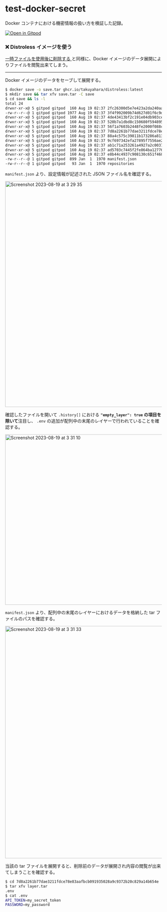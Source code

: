 # test-docker-secret

Docker コンテナにおける機密情報の扱い方を検証した記録。

[![Open in Gitpod](https://gitpod.io/button/open-in-gitpod.svg)](https://gitpod.io/#https://github.com/takuyahara/test-docker-secret)

### ❌ Distroless イメージを使う

[一時ファイルを使用後に削除する
](https://github.com/takuyahara/test-docker-secret/tree/access-to-deleted-file) と同様に、Docker イメージのデータ展開によりファイルを閲覧出来てしまう。

---

Docker イメージのデータをセーブして展開する。

```bash
$ docker save -o save.tar ghcr.io/takuyahara/distroless:latest
$ mkdir save && tar xfv save.tar -C save
$ cd save && ls -l
total 24
drwxr-xr-x@ 5 gitpod gitpod  160 Aug 19 02:37 2fc26300d5e7e423a2da240aa04852cc1dec5638d14cd35be6ec3c1aa212e8ee
-rw-r--r--@ 1 gitpod gitpod 1977 Aug 19 02:37 3f4f992009b74d627d01f6c9dda1eae75cf97683325440a8b7574470ff754a37.json
drwxr-xr-x@ 5 gitpod gitpod  160 Aug 19 02:37 4de43413bf2c191e04db903ce735b3bff5b459769c4259540074736d1582a9e7
drwxr-xr-x@ 5 gitpod gitpod  160 Aug 19 02:37 520b7a1dbd8c150680f594895a3c4738ffa73563c0adcec1e795c9a5631e83a2
drwxr-xr-x@ 5 gitpod gitpod  160 Aug 19 02:37 56f1a7603b2448fe2000f088c9460f75a107c81cd7b78e76411b2c07fc512627
drwxr-xr-x@ 5 gitpod gitpod  160 Aug 19 02:37 7d8a2261b77dae3211fdce78e83aafbcb091935028a9c9372b20c829a14b654e
drwxr-xr-x@ 5 gitpod gitpod  160 Aug 19 02:37 88a4c575c39811b173286a8135f7cbb9ca1684a58b2efee2f3d550bb969fe3a1
drwxr-xr-x@ 5 gitpod gitpod  160 Aug 19 02:37 9cf697342efa27895f7556ae28b3a2e4e332861cd2a969890991b6696c8f9bd2
drwxr-xr-x@ 5 gitpod gitpod  160 Aug 19 02:37 ab1c71a253261a4927a2c0037ddcd59496f0bf352c3bfc876af0e7f91dddf09b
drwxr-xr-x@ 5 gitpod gitpod  160 Aug 19 02:37 ad5703c7445f2fe864ba127761329d414650f3b2f750b841cf55b8ea13e8b488
drwxr-xr-x@ 5 gitpod gitpod  160 Aug 19 02:37 e8b44c4937c908130c651f46865d09719b253ac6092c3c7d80407809ae259618
-rw-r--r--@ 1 gitpod gitpod  899 Jan  1  1970 manifest.json
-rw-r--r--@ 1 gitpod gitpod   93 Jan  1  1970 repositories
```

`manifest.json` より、設定情報が記述された JSON ファイル名を確認する。

<img width="725" alt="Screenshot 2023-08-19 at 3 29 35" src="https://github.com/takuyahara/test-docker-secret/assets/46240835/29f875db-dfb2-493c-94b9-2a500278acf3">

確認したファイルを開いて `.history[]` における **`"empty_layer": true` の項目を除いて**注目し、
 `.env` の追加が配列中の末尾のレイヤーで行われていることを確認する。

<img width="547" alt="Screenshot 2023-08-19 at 3 31 10" src="https://github.com/takuyahara/test-docker-secret/assets/46240835/3428db36-3a7c-405f-a4cf-9f11d66b83bf">

`manifest.json` より、配列中の末尾のレイヤーにおけるデータを格納した tar ファイルのパスを確認する。

<img width="746" alt="Screenshot 2023-08-19 at 3 31 33" src="https://github.com/takuyahara/test-docker-secret/assets/46240835/d484d620-9fa1-4fa5-8cf0-5d77c7fc87d9">

当該の tar ファイルを展開すると、削除前のデータが展開され内容の閲覧が出来てしまうことを確認する。

```bash
$ cd 7d8a2261b77dae3211fdce78e83aafbcb091935028a9c9372b20c829a14b654e
$ tar xfv layer.tar 
.env
$ cat .env
API_TOKEN=my_secret_token
PASSWORD=my_password
```
